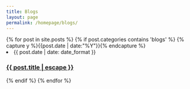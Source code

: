 ```yaml
---
title: Blogs
layout: page
permalink: /homepage/blogs/
---
```


<div class="blogs">
    {% for post in site.posts %}
        {% if post.categories contains 'blogs' %}
            {% capture y %}{{post.date | date:"%Y"}}{% endcapture %}
        <li>
        <!-- <span>{{ post.date | date_to_string }} &raquo;</span>
        <a href="{{ post.url }}">{{ post.title }}</a> -->
        <span class="post-meta">{{ post.date | date: date_format }}</span>
        <h3>
          <a class="post-link" href="{{ post.url | relative_url }}">
            {{ post.title | escape }}
          </a>
        </h3>
        </li>
        {% endif %}
    {% endfor %}
</div>
